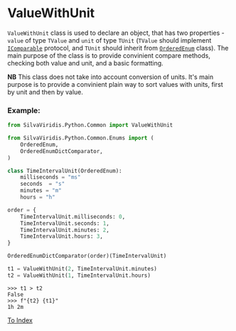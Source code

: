 # ValueWithUnit

`ValueWithUnit` class is used to declare an object, that has two properties - `value` of type `TValue` and `unit` of type `TUnit` (`TValue` should implement [`IComparable`](Interfaces/IComparable.md) protocol, and `TUnit` should inherit from [`OrderedEnum`](Enums/OrderedEnum.md) class). The main purpose of the class is to provide convinient compare methods, checking both value and unit, and a basic formatting.

**NB** This class does not take into account conversion of units. It's main purpose is to provide a convinient plain way to sort values with units, first by unit and then by value.

### Example:

```python
from SilvaViridis.Python.Common import ValueWithUnit

from SilvaViridis.Python.Common.Enums import (
    OrderedEnum,
    OrderedEnumDictComparator,
)

class TimeIntervalUnit(OrderedEnum):
    milliseconds = "ms"
    seconds  = "s"
    minutes = "m"
    hours = "h"

order = {
    TimeIntervalUnit.milliseconds: 0,
    TimeIntervalUnit.seconds: 1,
    TimeIntervalUnit.minutes: 2,
    TimeIntervalUnit.hours: 3,
}

OrderedEnumDictComparator(order)(TimeIntervalUnit)

t1 = ValueWithUnit(2, TimeIntervalUnit.minutes)
t2 = ValueWithUnit(1, TimeIntervalUnit.hours)
```

```
>>> t1 > t2
False
>>> f"{t2} {t1}"
1h 2m
```

[To Index](index.md)
